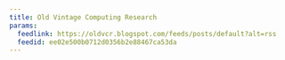 ```yaml
---
title: Old Vintage Computing Research
params:
  feedlink: https://oldvcr.blogspot.com/feeds/posts/default?alt=rss
  feedid: ee02e500b0712d0356b2e88467ca53da
---
```

